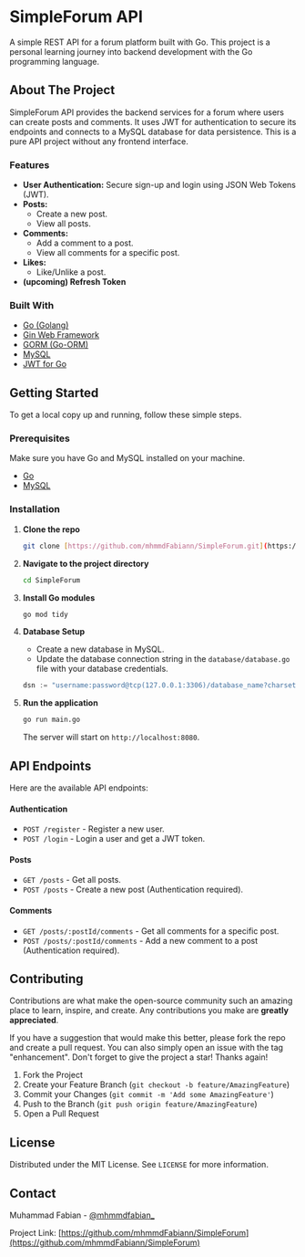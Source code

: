 # SimpleForum API

A simple REST API for a forum platform built with Go. This project is a personal learning journey into backend development with the Go programming language.

## About The Project

SimpleForum API provides the backend services for a forum where users can create posts and comments. It uses JWT for authentication to secure its endpoints and connects to a MySQL database for data persistence. This is a pure API project without any frontend interface.

### Features

-   **User Authentication:** Secure sign-up and login using JSON Web Tokens (JWT).
-   **Posts:**
    -   Create a new post.
    -   View all posts.
-   **Comments:**
    -   Add a comment to a post.
    -   View all comments for a specific post.
-   **Likes:**
    -   Like/Unlike a post.
-   **(upcoming) Refresh Token**
    
### Built With

-   [Go (Golang)](https://golang.org/)
-   [Gin Web Framework](https://github.com/gin-gonic/gin)
-   [GORM (Go-ORM)](https://gorm.io/)
-   [MySQL](https://www.mysql.com/)
-   [JWT for Go](https://github.com/golang-jwt/jwt)

## Getting Started

To get a local copy up and running, follow these simple steps.

### Prerequisites

Make sure you have Go and MySQL installed on your machine.

-   [Go](https://golang.org/doc/install)
-   [MySQL](https://dev.mysql.com/downloads/installer/)

### Installation

1.  **Clone the repo**
    ```sh
    git clone [https://github.com/mhmmdFabiann/SimpleForum.git](https://github.com/mhmmdFabiann/SimpleForum.git)
    ```
2.  **Navigate to the project directory**
    ```sh
    cd SimpleForum
    ```
3.  **Install Go modules**
    ```sh
    go mod tidy
    ```
4.  **Database Setup**
    -   Create a new database in MySQL.
    -   Update the database connection string in the `database/database.go` file with your database credentials.
      ```go
      dsn := "username:password@tcp(127.0.0.1:3306)/database_name?charset=utf8mb4&parseTime=True&loc=Local"
      ```

5.  **Run the application**
    ```sh
    go run main.go
    ```
    The server will start on `http://localhost:8080`.

## API Endpoints

Here are the available API endpoints:

#### Authentication
-   `POST /register` - Register a new user.
-   `POST /login` - Login a user and get a JWT token.

#### Posts
-   `GET /posts` - Get all posts.
-   `POST /posts` - Create a new post (Authentication required).

#### Comments
-   `GET /posts/:postId/comments` - Get all comments for a specific post.
-   `POST /posts/:postId/comments` - Add a new comment to a post (Authentication required).


## Contributing

Contributions are what make the open-source community such an amazing place to learn, inspire, and create. Any contributions you make are **greatly appreciated**.

If you have a suggestion that would make this better, please fork the repo and create a pull request. You can also simply open an issue with the tag "enhancement".
Don't forget to give the project a star! Thanks again!

1.  Fork the Project
2.  Create your Feature Branch (`git checkout -b feature/AmazingFeature`)
3.  Commit your Changes (`git commit -m 'Add some AmazingFeature'`)
4.  Push to the Branch (`git push origin feature/AmazingFeature`)
5.  Open a Pull Request

## License

Distributed under the MIT License. See `LICENSE` for more information.

## Contact

Muhammad Fabian - [@mhmmdfabian_](https://www.instagram.com/mhmmdfabian_/)

Project Link: [https://github.com/mhmmdFabiann/SimpleForum](https://github.com/mhmmdFabiann/SimpleForum)

